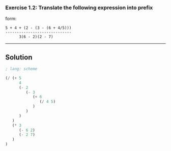 ### **Exercise 1.2:** Translate the following expression into prefix
form:
```
5 + 4 + (2 - (3 - (6 + 4/5)))
-----------------------------
      3(6 - 2)(2 - 7)
```
___
## Solution

```scheme
; lang: scheme

(/ (+ 5 
      4 
      (- 2 
         (- 3 
            (+ 6 
               (/ 4 5)
            )
         )
      )
   )
   (* 3
      (- 6 2)
      (- 2 7)
   )
)
```